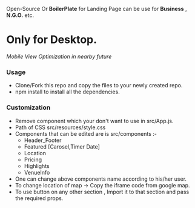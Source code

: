 Open-Source Or __BoilerPlate__ for Landing Page can be use for __Business__ , __N.G.O.__ etc.
# Only for Desktop.
_Mobile View Optimization in nearby future_

### Usage
* Clone/Fork this repo and copy the files to your newly created repo.
* npm install to install all the dependencies.

### Customization
* Remove component which your don't want to use in src/App.js.
* Path of CSS src/resources/style.css
* Components that can be edited are is src/components :-
  * Header_Footer
  * Featured [Carosel,Timer Date]
  * Location
  * Pricing
  * Highlights
  * VenueInfo
* One can change above components name according to his/her user.
* To change location of map -> Copy the iframe code from google map.
* To use button on any other section , Import it to that section and pass the required props.
